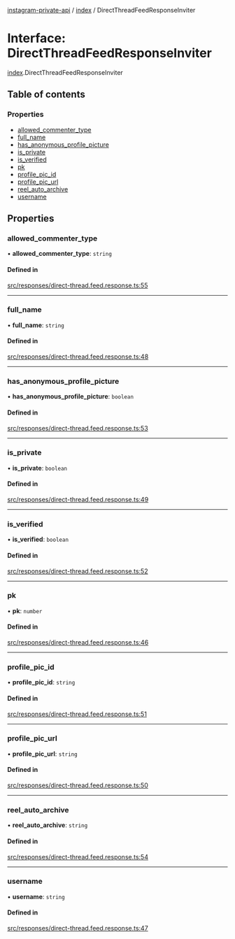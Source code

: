 [instagram-private-api](../../README.md) / [index](../../modules/index.md) / DirectThreadFeedResponseInviter

# Interface: DirectThreadFeedResponseInviter

[index](../../modules/index.md).DirectThreadFeedResponseInviter

## Table of contents

### Properties

- [allowed\_commenter\_type](DirectThreadFeedResponseInviter.md#allowed_commenter_type)
- [full\_name](DirectThreadFeedResponseInviter.md#full_name)
- [has\_anonymous\_profile\_picture](DirectThreadFeedResponseInviter.md#has_anonymous_profile_picture)
- [is\_private](DirectThreadFeedResponseInviter.md#is_private)
- [is\_verified](DirectThreadFeedResponseInviter.md#is_verified)
- [pk](DirectThreadFeedResponseInviter.md#pk)
- [profile\_pic\_id](DirectThreadFeedResponseInviter.md#profile_pic_id)
- [profile\_pic\_url](DirectThreadFeedResponseInviter.md#profile_pic_url)
- [reel\_auto\_archive](DirectThreadFeedResponseInviter.md#reel_auto_archive)
- [username](DirectThreadFeedResponseInviter.md#username)

## Properties

### allowed\_commenter\_type

• **allowed\_commenter\_type**: `string`

#### Defined in

[src/responses/direct-thread.feed.response.ts:55](https://github.com/Nerixyz/instagram-private-api/blob/0e0721c/src/responses/direct-thread.feed.response.ts#L55)

___

### full\_name

• **full\_name**: `string`

#### Defined in

[src/responses/direct-thread.feed.response.ts:48](https://github.com/Nerixyz/instagram-private-api/blob/0e0721c/src/responses/direct-thread.feed.response.ts#L48)

___

### has\_anonymous\_profile\_picture

• **has\_anonymous\_profile\_picture**: `boolean`

#### Defined in

[src/responses/direct-thread.feed.response.ts:53](https://github.com/Nerixyz/instagram-private-api/blob/0e0721c/src/responses/direct-thread.feed.response.ts#L53)

___

### is\_private

• **is\_private**: `boolean`

#### Defined in

[src/responses/direct-thread.feed.response.ts:49](https://github.com/Nerixyz/instagram-private-api/blob/0e0721c/src/responses/direct-thread.feed.response.ts#L49)

___

### is\_verified

• **is\_verified**: `boolean`

#### Defined in

[src/responses/direct-thread.feed.response.ts:52](https://github.com/Nerixyz/instagram-private-api/blob/0e0721c/src/responses/direct-thread.feed.response.ts#L52)

___

### pk

• **pk**: `number`

#### Defined in

[src/responses/direct-thread.feed.response.ts:46](https://github.com/Nerixyz/instagram-private-api/blob/0e0721c/src/responses/direct-thread.feed.response.ts#L46)

___

### profile\_pic\_id

• **profile\_pic\_id**: `string`

#### Defined in

[src/responses/direct-thread.feed.response.ts:51](https://github.com/Nerixyz/instagram-private-api/blob/0e0721c/src/responses/direct-thread.feed.response.ts#L51)

___

### profile\_pic\_url

• **profile\_pic\_url**: `string`

#### Defined in

[src/responses/direct-thread.feed.response.ts:50](https://github.com/Nerixyz/instagram-private-api/blob/0e0721c/src/responses/direct-thread.feed.response.ts#L50)

___

### reel\_auto\_archive

• **reel\_auto\_archive**: `string`

#### Defined in

[src/responses/direct-thread.feed.response.ts:54](https://github.com/Nerixyz/instagram-private-api/blob/0e0721c/src/responses/direct-thread.feed.response.ts#L54)

___

### username

• **username**: `string`

#### Defined in

[src/responses/direct-thread.feed.response.ts:47](https://github.com/Nerixyz/instagram-private-api/blob/0e0721c/src/responses/direct-thread.feed.response.ts#L47)
